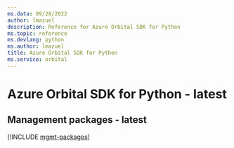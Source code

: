 ```yaml
---
ms.data: 09/28/2022
author: lmazuel
description: Reference for Azure Orbital SDK for Python
ms.topic: reference
ms.devlang: python
ms.author: lmazuel
title: Azure Orbital SDK for Python
ms.service: orbital
---
```

# Azure Orbital SDK for Python - latest

## Management packages - latest
[!INCLUDE [mgmt-packages](orbital-mgmt-index.md)]
